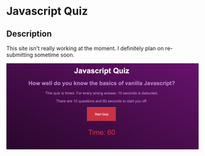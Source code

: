 # Javascript Quiz

## Description

This site isn't really working at the moment. I definitely plan on re-submitting sometime soon.

![Screenshot of Javascript Quiz](./assets/images/quiz-screenshot.png)